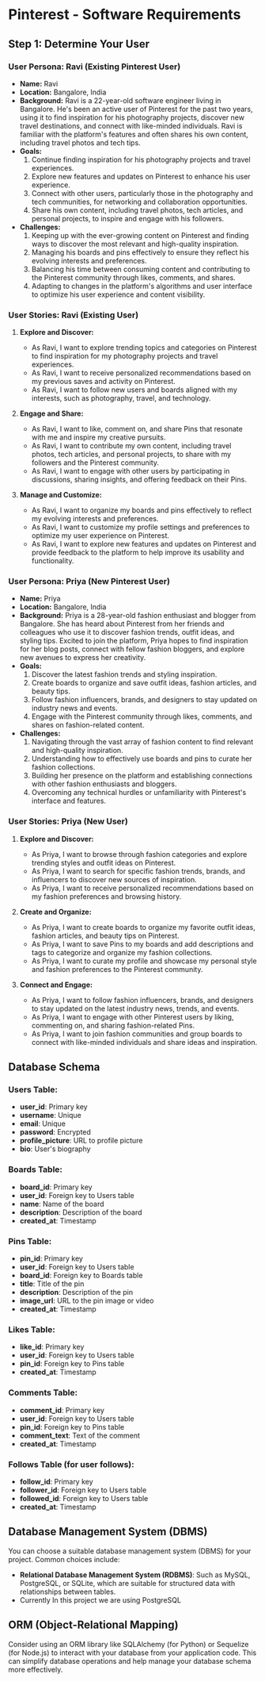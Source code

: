 # Pinterest - Software Requirements

## Step 1: Determine Your User

### User Persona: Ravi (Existing Pinterest User)

- **Name:** Ravi
- **Location:** Bangalore, India
- **Background:** Ravi is a 22-year-old software engineer living in Bangalore. He's been an active user of Pinterest for the past two years, using it to find inspiration for his photography projects, discover new travel destinations, and connect with like-minded individuals. Ravi is familiar with the platform's features and often shares his own content, including travel photos and tech tips.
- **Goals:**
  1. Continue finding inspiration for his photography projects and travel experiences.
  2. Explore new features and updates on Pinterest to enhance his user experience.
  3. Connect with other users, particularly those in the photography and tech communities, for networking and collaboration opportunities.
  4. Share his own content, including travel photos, tech articles, and personal projects, to inspire and engage with his followers.
- **Challenges:**
  1. Keeping up with the ever-growing content on Pinterest and finding ways to discover the most relevant and high-quality inspiration.
  2. Managing his boards and pins effectively to ensure they reflect his evolving interests and preferences.
  3. Balancing his time between consuming content and contributing to the Pinterest community through likes, comments, and shares.
  4. Adapting to changes in the platform's algorithms and user interface to optimize his user experience and content visibility.

### User Stories: Ravi (Existing User)

1. **Explore and Discover:**

   - As Ravi, I want to explore trending topics and categories on Pinterest to find inspiration for my photography projects and travel experiences.
   - As Ravi, I want to receive personalized recommendations based on my previous saves and activity on Pinterest.
   - As Ravi, I want to follow new users and boards aligned with my interests, such as photography, travel, and technology.

2. **Engage and Share:**

   - As Ravi, I want to like, comment on, and share Pins that resonate with me and inspire my creative pursuits.
   - As Ravi, I want to contribute my own content, including travel photos, tech articles, and personal projects, to share with my followers and the Pinterest community.
   - As Ravi, I want to engage with other users by participating in discussions, sharing insights, and offering feedback on their Pins.

3. **Manage and Customize:**
   - As Ravi, I want to organize my boards and pins effectively to reflect my evolving interests and preferences.
   - As Ravi, I want to customize my profile settings and preferences to optimize my user experience on Pinterest.
   - As Ravi, I want to explore new features and updates on Pinterest and provide feedback to the platform to help improve its usability and functionality.

### User Persona: Priya (New Pinterest User)

- **Name:** Priya
- **Location:** Bangalore, India
- **Background:** Priya is a 28-year-old fashion enthusiast and blogger from Bangalore. She has heard about Pinterest from her friends and colleagues who use it to discover fashion trends, outfit ideas, and styling tips. Excited to join the platform, Priya hopes to find inspiration for her blog posts, connect with fellow fashion bloggers, and explore new avenues to express her creativity.
- **Goals:**
  1. Discover the latest fashion trends and styling inspiration.
  2. Create boards to organize and save outfit ideas, fashion articles, and beauty tips.
  3. Follow fashion influencers, brands, and designers to stay updated on industry news and events.
  4. Engage with the Pinterest community through likes, comments, and shares on fashion-related content.
- **Challenges:**
  1. Navigating through the vast array of fashion content to find relevant and high-quality inspiration.
  2. Understanding how to effectively use boards and pins to curate her fashion collections.
  3. Building her presence on the platform and establishing connections with other fashion enthusiasts and bloggers.
  4. Overcoming any technical hurdles or unfamiliarity with Pinterest's interface and features.

### User Stories: Priya (New User)

1. **Explore and Discover:**

   - As Priya, I want to browse through fashion categories and explore trending styles and outfit ideas on Pinterest.
   - As Priya, I want to search for specific fashion trends, brands, and influencers to discover new sources of inspiration.
   - As Priya, I want to receive personalized recommendations based on my fashion preferences and browsing history.

2. **Create and Organize:**

   - As Priya, I want to create boards to organize my favorite outfit ideas, fashion articles, and beauty tips on Pinterest.
   - As Priya, I want to save Pins to my boards and add descriptions and tags to categorize and organize my fashion collections.
   - As Priya, I want to curate my profile and showcase my personal style and fashion preferences to the Pinterest community.

3. **Connect and Engage:**
   - As Priya, I want to follow fashion influencers, brands, and designers to stay updated on the latest industry news, trends, and events.
   - As Priya, I want to engage with other Pinterest users by liking, commenting on, and sharing fashion-related Pins.
   - As Priya, I want to join fashion communities and group boards to connect with like-minded individuals and share ideas and inspiration.

## Database Schema

### Users Table:

- **user_id**: Primary key
- **username**: Unique
- **email**: Unique
- **password**: Encrypted
- **profile_picture**: URL to profile picture
- **bio**: User's biography

### Boards Table:

- **board_id**: Primary key
- **user_id**: Foreign key to Users table
- **name**: Name of the board
- **description**: Description of the board
- **created_at**: Timestamp

### Pins Table:

- **pin_id**: Primary key
- **user_id**: Foreign key to Users table
- **board_id**: Foreign key to Boards table
- **title**: Title of the pin
- **description**: Description of the pin
- **image_url**: URL to the pin image or video
- **created_at**: Timestamp

### Likes Table:

- **like_id**: Primary key
- **user_id**: Foreign key to Users table
- **pin_id**: Foreign key to Pins table
- **created_at**: Timestamp

### Comments Table:

- **comment_id**: Primary key
- **user_id**: Foreign key to Users table
- **pin_id**: Foreign key to Pins table
- **comment_text**: Text of the comment
- **created_at**: Timestamp

### Follows Table (for user follows):

- **follow_id**: Primary key
- **follower_id**: Foreign key to Users table
- **followed_id**: Foreign key to Users table
- **created_at**: Timestamp

## Database Management System (DBMS)

You can choose a suitable database management system (DBMS) for your project. Common choices include:

- **Relational Database Management System (RDBMS)**: Such as MySQL, PostgreSQL, or SQLite, which are suitable for structured data with relationships between tables.
- Currently In this project we are using PostgreSQL

## ORM (Object-Relational Mapping)

Consider using an ORM library like SQLAlchemy (for Python) or Sequelize (for Node.js) to interact with your database from your application code. This can simplify database operations and help manage your database schema more effectively.
